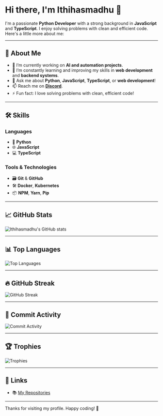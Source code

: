 # Hi there, I'm Ithihasmadhu 👋

I'm a passionate **Python Developer** with a strong background in **JavaScript** and **TypeScript**. I enjoy solving problems with clean and efficient code. Here's a little more about me:

---

## 🚀 About Me

- 🔭 I’m currently working on **AI and automation projects**.
- 🌱 I’m constantly learning and improving my skills in **web development** and **backend systems**.
- 💬 Ask me about **Python**, **JavaScript**, **TypeScript**, or **web development**!
- 📫 Reach me on **[Discord](https://discordapp.com/users/your-discord-id)**.
- ⚡ Fun fact: I love solving problems with clean, efficient code!

---

## 🛠️ Skills

### **Languages**
- 🐍 **Python**
- 🌐 **JavaScript**
- 💻 **TypeScript**

### **Tools & Technologies**
- 🗃️ **Git** & **GitHub**
- 🛠️ **Docker**, **Kubernetes**
- 📦 **NPM**, **Yarn**, **Pip**

---

## 📈 GitHub Stats

![Ithihasmadhu's GitHub stats](https://github-readme-stats.vercel.app/api?username=Ithihasmadhu&show_icons=true&hide_title=true&count_private=true&hide=prs&theme=radical)

---

## 📊 Top Languages

![Top Languages](https://github-readme-stats.vercel.app/api/top-langs/?username=Ithihasmadhu&layout=compact&theme=radical)

---

## 🔥 GitHub Streak

![GitHub Streak](https://github-readme-streak-stats.herokuapp.com/?user=Ithihasmadhu&theme=radical)

---

## 📅 Commit Activity

![Commit Activity](https://github-readme-activity-graph.cyclic.app/graph?username=Ithihasmadhu&theme=radical)

---

## 🏆 Trophies

![Trophies](https://github-profile-trophy.vercel.app/?username=Ithihasmadhu&theme=radical)

---

## 🔗 Links

- 📚 [My Repositories](https://github.com/Ithihasmadhu?tab=repositories)

---

Thanks for visiting my profile. Happy coding! 🚀
